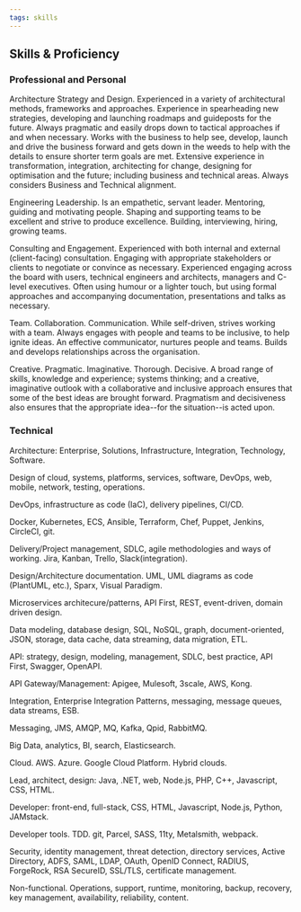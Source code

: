 ```yaml
---
tags: skills
---
```


## Skills & Proficiency
### Professional and Personal

Architecture Strategy and Design. Experienced in a variety of architectural methods, frameworks and approaches. Experience in spearheading new strategies, developing and launching roadmaps and guideposts for the future. Always pragmatic and easily drops down to tactical approaches if and when necessary. Works with the business to help see, develop, launch and drive the business forward and gets down in the weeds to help with the details to ensure shorter term goals are met. Extensive experience in transformation, integration, architecting for change, designing for optimisation and the future; including business and technical areas. Always considers Business and Technical alignment.

Engineering Leadership. Is an empathetic, servant leader. Mentoring, guiding and motivating people. Shaping and supporting teams to be excellent and strive to produce excellence. Building, interviewing, hiring, growing teams.

Consulting and Engagement. Experienced with both internal and external (client-facing) consultation. Engaging with appropriate stakeholders or clients to negotiate or convince as necessary. Experienced engaging across the board with users, technical engineers and architects, managers and  C-level executives. Often using humour or a lighter touch, but using formal approaches and accompanying documentation, presentations and talks as necessary. 

Team. Collaboration. Communication. While self-driven, strives working with a team. Always engages with people and teams to be inclusive, to help ignite ideas. An effective communicator, nurtures people and teams. Builds and develops relationships across the organisation.

Creative. Pragmatic. Imaginative. Thorough. Decisive. A broad range of skills, knowledge and experience; systems thinking; and a creative, imaginative outlook with a collaborative and inclusive approach ensures that some of the best ideas are brought forward. Pragmatism and decisiveness also ensures that the appropriate idea--for the situation--is acted upon.

### Technical

Architecture: Enterprise, Solutions, Infrastructure, Integration, Technology, Software.

Design of cloud, systems, platforms, services, software, DevOps, web, mobile, network, testing, operations.

DevOps, infrastructure as code (IaC), delivery pipelines, CI/CD.

Docker, Kubernetes, ECS, Ansible, Terraform, Chef, Puppet, Jenkins, CircleCI, git.

Delivery/Project management, SDLC, agile methodologies and ways of working. Jira, Kanban, Trello, Slack(integration).

Design/Architecture documentation. UML, UML diagrams as code (PlantUML, etc.), Sparx, Visual Paradigm.

Microservices architecure/patterns, API First, REST, event-driven, domain driven design.

Data modeling, database design, SQL, NoSQL, graph, document-oriented, JSON, storage, data cache, data streaming, data migration, ETL.

API: strategy, design, modeling, management, SDLC, best practice, API First, Swagger, OpenAPI.

API Gateway/Management: Apigee, Mulesoft, 3scale, AWS, Kong.

Integration, Enterprise Integration Patterns, messaging, message queues, data streams, ESB.

Messaging, JMS, AMQP, MQ, Kafka, Qpid, RabbitMQ.

Big Data, analytics, BI, search, Elasticsearch.

Cloud. AWS. Azure. Google Cloud Platform. Hybrid clouds.

Lead, architect, design: Java, .NET, web, Node.js, PHP, C++, Javascript, CSS, HTML.

Developer: front-end, full-stack, CSS, HTML, Javascript, Node.js, Python, JAMstack.

Developer tools. TDD. git, Parcel, SASS, 11ty, Metalsmith, webpack.

Security, identity management, threat detection, directory services, Active Directory, ADFS, SAML, LDAP, OAuth, OpenID Connect, RADIUS, ForgeRock, RSA SecureID, SSL/TLS, certificate management.

Non-functional. Operations, support, runtime, monitoring, backup, recovery, key management, availability, reliability, content.

